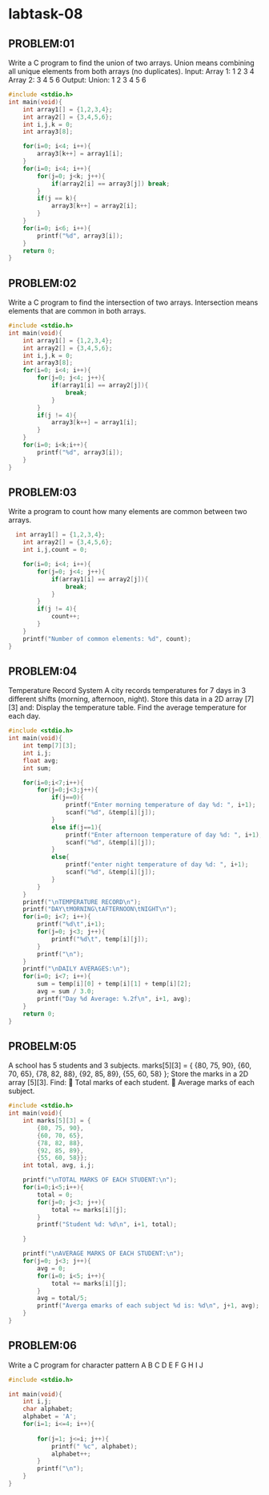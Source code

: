 # labtask-08

## PROBLEM:01
Write a C program to find the union of two arrays.
Union means combining all unique elements from both arrays (no duplicates).
Input:
Array 1: 1 2 3 4
Array 2: 3 4 5 6
Output:
Union: 1 2 3 4 5 6

```c
#include <stdio.h>
int main(void){
    int array1[] = {1,2,3,4};
    int array2[] = {3,4,5,6};
    int i,j,k = 0;
    int array3[8];

    for(i=0; i<4; i++){
        array3[k++] = array1[i];
    }
    for(i=0; i<4; i++){
        for(j=0; j<k; j++){
            if(array2[i] == array3[j]) break;
        }
        if(j == k){
            array3[k++] = array2[i];
        }
    }
    for(i=0; i<6; i++){
        printf("%d", array3[i]);
    }
    return 0;
}
```

## PROBLEM:02
Write a C program to find the intersection of two arrays. Intersection means elements that are common in both arrays.

```c
#include <stdio.h>
int main(void){
    int array1[] = {1,2,3,4};
    int array2[] = {3,4,5,6};
    int i,j,k = 0;
    int array3[8];
    for(i=0; i<4; i++){
        for(j=0; j<4; j++){
            if(array1[i] == array2[j]){
                break;
            }
        }
        if(j != 4){
            array3[k++] = array1[i];
        }
    }
    for(i=0; i<k;i++){
        printf("%d", array3[i]);
    }
}
```

## PROBLEM:03
Write a program to count how many elements are common between two arrays.

```c
  int array1[] = {1,2,3,4};
    int array2[] = {3,4,5,6};
    int i,j,count = 0;

    for(i=0; i<4; i++){
        for(j=0; j<4; j++){
            if(array1[i] == array2[j]){
                break;
            }
        }
        if(j != 4){
            count++;
        }
    }
    printf("Number of common elements: %d", count);
}
```

## PROBLEM:04
Temperature Record System A city records temperatures for 7 days in 3 different shifts (morning, afternoon, night). Store this data in a 2D array [7][3] and: Display the temperature table. Find the average temperature for each day.

```c
#include <stdio.h>
int main(void){
    int temp[7][3];
    int i,j;
    float avg;
    int sum;

    for(i=0;i<7;i++){
        for(j=0;j<3;j++){
            if(j==0){
                printf("Enter morning temperature of day %d: ", i+1);
                scanf("%d", &temp[i][j]);
            }
            else if(j==1){
                printf("Enter afternoon temperature of day %d: ", i+1);
                scanf("%d", &temp[i][j]);
            }
            else{
                printf("enter night temperature of day %d: ", i+1);
                scanf("%d", &temp[i][j]);
            }
        }
    }
    printf("\nTEMPERATURE RECORD\n");
    printf("DAY\tMORNING\tAFTERNOON\tNIGHT\n");
    for(i=0; i<7; i++){
        printf("%d\t",i+1); 
        for(j=0; j<3; j++){
            printf("%d\t", temp[i][j]);
        }
        printf("\n");
    }
    printf("\nDAILY AVERAGES:\n");
    for(i=0; i<7; i++){
        sum = temp[i][0] + temp[i][1] + temp[i][2];
        avg = sum / 3.0;
        printf("Day %d Average: %.2f\n", i+1, avg);
    }
    return 0;
}
```

## PROBELM:05
A school has 5 students and 3 subjects. marks[5][3] = { {80, 75, 90}, {60, 70, 65}, {78, 82, 88}, {92, 85, 89}, {55, 60, 58} }; Store the marks in a 2D array [5][3]. Find:  Total marks of each student.  Average marks of each subject.

```c
#include <stdio.h>
int main(void){
    int marks[5][3] = {
        {80, 75, 90}, 
        {60, 70, 65},
        {78, 82, 88}, 
        {92, 85, 89},
        {55, 60, 58}};
    int total, avg, i,j;

    printf("\nTOTAL MARKS OF EACH STUDENT:\n");
    for(i=0;i<5;i++){
        total = 0;
        for(j=0; j<3; j++){
            total += marks[i][j];
        }
        printf("Student %d: %d\n", i+1, total);

    }

    printf("\nAVERAGE MARKS OF EACH STUDENT:\n");
    for(j=0; j<3; j++){
        avg = 0;
        for(i=0; i<5; i++){
            total += marks[i][j];
        }
        avg = total/5;
        printf("Averga emarks of each subject %d is: %d\n", j+1, avg);   
    }
}
```




## PROBLEM:06
Write a C program for character pattern
A
B C
D E F
G H I J

```c
#include <stdio.h>

int main(void){
    int i,j;
    char alphabet;
    alphabet = 'A';
    for(i=1; i<=4; i++){
       
        for(j=1; j<=i; j++){
            printf(" %c", alphabet);
            alphabet++;
        }
        printf("\n");
    }
}
```


